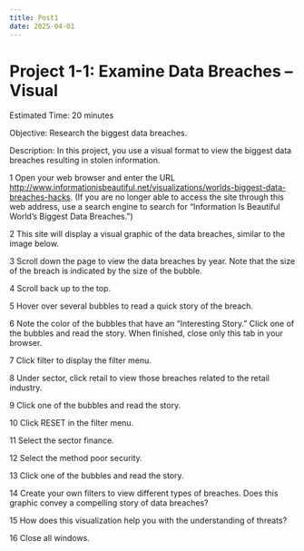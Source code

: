 ```yaml
---
title: Post1
date: 2025-04-01
---
```


# Project 1-1: Examine Data Breaches – Visual 

Estimated Time: 20 minutes

Objective: Research the biggest data breaches.

Description: In this project, you use a visual format to view the biggest data breaches resulting in stolen information.


1 Open your web browser and enter the URL http://www.informationisbeautiful.net/visualizations/worlds-biggest-data-breaches-hacks. (If you are no longer able to access the site through this web address, use a search engine to search for “Information Is Beautiful World’s Biggest Data Breaches.”)


2 This site will display a visual graphic of the data breaches, similar to the image below.


3 Scroll down the page to view the data breaches by year. Note that the size of the breach is indicated by the size of the bubble.


4 Scroll back up to the top.


5 Hover over several bubbles to read a quick story of the breach.


6 Note the color of the bubbles that have an “Interesting Story.” Click one of the bubbles and read the story. When finished, close only this tab in your browser.


7 Click filter to display the filter menu.


8 Under sector, click retail to view those breaches related to the retail industry.


9 Click one of the bubbles and read the story.


10 Click RESET in the filter menu.


11 Select the sector finance.


12 Select the method poor security.


13 Click one of the bubbles and read the story.


14 Create your own filters to view different types of breaches. Does this graphic convey a compelling story of data breaches?


15 How does this visualization help you with the understanding of threats?


16 Close all windows.
